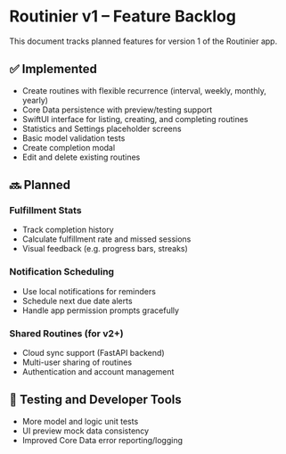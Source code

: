 # Routinier v1 – Feature Backlog

This document tracks planned features for version 1 of the Routinier app.

## ✅ Implemented
- Create routines with flexible recurrence (interval, weekly, monthly, yearly)
- Core Data persistence with preview/testing support
- SwiftUI interface for listing, creating, and completing routines
- Statistics and Settings placeholder screens
- Basic model validation tests
- Create completion modal
- Edit and delete existing routines

## 🔜 Planned

### Fulfillment Stats
- Track completion history
- Calculate fulfillment rate and missed sessions
- Visual feedback (e.g. progress bars, streaks)

### Notification Scheduling
- Use local notifications for reminders
- Schedule next due date alerts
- Handle app permission prompts gracefully

### Shared Routines (for v2+)
- Cloud sync support (FastAPI backend)
- Multi-user sharing of routines
- Authentication and account management

## 🧪 Testing and Developer Tools
- More model and logic unit tests
- UI preview mock data consistency
- Improved Core Data error reporting/logging
